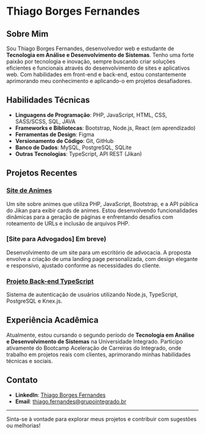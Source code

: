 # Thiago Borges Fernandes

## Sobre Mim
Sou Thiago Borges Fernandes, desenvolvedor web e estudante de **Tecnologia em Análise e Desenvolvimento de Sistemas**. Tenho uma forte paixão por tecnologia e inovação, sempre buscando criar soluções eficientes e funcionais através do desenvolvimento de sites e aplicativos web. Com habilidades em front-end e back-end, estou constantemente aprimorando meu conhecimento e aplicando-o em projetos desafiadores.

## Habilidades Técnicas

- **Linguagens de Programação**: PHP, JavaScript, HTML, CSS, SASS/SCSS, SQL, JAVA
- **Frameworks e Bibliotecas**: Bootstrap, Node.js, React (em aprendizado)
- **Ferramentas de Design**: Figma
- **Versionamento de Código**: Git, GitHub
- **Banco de Dados**: MySQL, PostgreSQL, SQLite
- **Outras Tecnologias**: TypeScript, API REST (Jikan)


## Projetos Recentes

### [Site de Animes](https://github.com/thiagobfernandes/Animes)
Um site sobre animes que utiliza PHP, JavaScript, Bootstrap, e a API pública do Jikan para exibir cards de animes. Estou desenvolvendo funcionalidades dinâmicas para a geração de páginas e enfrentando desafios com roteamento de URLs e inclusão de arquivos PHP.

### [Site para Advogados] Em breve)
Desenvolvimento de um site para um escritório de advocacia. A proposta envolve a criação de uma landing page personalizada, com design elegante e responsivo, ajustado conforme as necessidades do cliente.

### [Projeto Back-end TypeScript](https://github.com/thiagobfernandes/Curso_Back-end-Node-TS)
Sistema de autenticação de usuários utilizando Node.js, TypeScript, PostgreSQL e Knex.js.

## Experiência Acadêmica

Atualmente, estou cursando o segundo período de **Tecnologia em Análise e Desenvolvimento de Sistemas** na Universidade Integrado. Participo ativamente do Bootcamp Aceleração de Carreiras do Integrado, onde trabalho em projetos reais com clientes, aprimorando minhas habilidades técnicas e sociais.

## Contato

- **LinkedIn**: [Thiago Borges Fernandes](https://www.linkedin.com/in/thiago-borges-fernandes-7936ab294/)
- **Email**: thiago.fernandes@grupointegrado.br

---

Sinta-se à vontade para explorar meus projetos e contribuir com sugestões ou melhorias!
